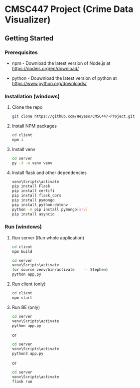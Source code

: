 # CMSC447 Project (Crime Data Visualizer)

## Getting Started

### Prerequisites

- npm - Download the latest version of Node.js at https://nodejs.org/en/download/

- python - Douwnload the latest version of python at https://www.python.org/downloads/

### Installation (windows)

1. Clone the repo
   ```sh
   git clone https://github.com/Heyeso/CMSC447-Project.git
   ```
2. Install NPM packages
   ```sh
   cd client
   npm i
   ```
3. Install venv
   ```sh
   cd server
   py -3 -m venv venv
   ```
4. Install flask and other dependencies
   ```sh
   venv\Scripts\activate
   pip install Flask
   pip install certifi
   pip install flask_cors
   pip install pymongo
   pip install python-dotenv
   python -m pip install pymongo[srv]
   pip install asyncio
   ```

### Run (windows)

1. Run server (Run whole application)
   ```sh
   cd client
   npm build
   ```
   ```sh
   cd server
   venv\Scripts\activate
   (or source venv/bin/activate    -- Stephen)
   python app.py
   ```
2. Run client (only)
   ```sh
   cd client
   npm start
   ```
3. Run BE (only)
   ```sh
   cd server
   venv\Scripts\activate
   python app.py
   ```
   or
   ```sh
   cd server
   venv\Scripts\activate
   python3 app.py
   ```
   or
   ```sh
   cd server
   venv\Scripts\activate
   flask run
   ```
